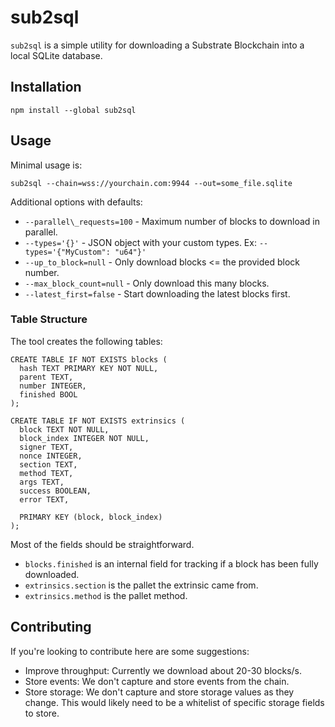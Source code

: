 # sub2sql

`sub2sql` is a simple utility for downloading a Substrate Blockchain into a local SQLite database.

## Installation

```
npm install --global sub2sql
```

## Usage

Minimal usage is:

```
sub2sql --chain=wss://yourchain.com:9944 --out=some_file.sqlite
```

Additional options with defaults:

- `--parallel\_requests=100` - Maximum number of blocks to download in parallel.
- `--types='{}'` - JSON object with your custom types. Ex: `--types='{"MyCustom": "u64"}'`
- `--up_to_block=null` - Only download blocks <= the provided block number.
- `--max_block_count=null` - Only download this many blocks.
- `--latest_first=false` - Start downloading the latest blocks first.

### Table Structure

The tool creates the following tables:

```
CREATE TABLE IF NOT EXISTS blocks (
  hash TEXT PRIMARY KEY NOT NULL,
  parent TEXT,
  number INTEGER,
  finished BOOL
);

CREATE TABLE IF NOT EXISTS extrinsics (
  block TEXT NOT NULL,
  block_index INTEGER NOT NULL,
  signer TEXT,
  nonce INTEGER,
  section TEXT,
  method TEXT,
  args TEXT,
  success BOOLEAN,
  error TEXT,

  PRIMARY KEY (block, block_index)
);
```

Most of the fields should be straightforward.

- `blocks.finished` is an internal field for tracking if a block has been fully downloaded.
- `extrinsics.section` is the pallet the extrinsic came from.
- `extrinsics.method` is the pallet method.

## Contributing

If you're looking to contribute here are some suggestions:

- Improve throughput: Currently we download about 20-30 blocks/s.
- Store events: We don't capture and store events from the chain.
- Store storage: We don't capture and store storage values as they change.
  This would likely need to be a whitelist of specific storage fields to store.
